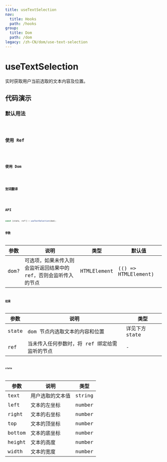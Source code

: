 ```yaml
---
title: useTextSelection
nav:
  title: Hooks
  path: /hooks
group:
  title: Dom
  path: /dom
legacy: /zh-CN/dom/use-text-selection
---
```


# useTextSelection

实时获取用户当前选取的文本内容及位置。

## 代码演示

### 默认用法

<code src="./demo/demo1.tsx" />

### 使用 Ref

<code src="./demo/demo4.tsx" />

### 使用 Dom

<code src="./demo/demo2.tsx" />

### 划词翻译

<code src="./demo/demo3.tsx" />


## API

``` typescript
const [state, ref?] = useTextSelection(dom);
```

### 参数

| 参数 | 说明 | 类型 | 默认值 |
|-----|-----|-----|-----|
| dom? | 可选项，如果未传入则会监听返回结果中的 ref，否则会监听传入的节点 | HTMLElement | (() => HTMLElement) | undefined | - |

### 结果


| 参数 | 说明 | 类型 |
|-----|-----|-----|
| state | dom 节点内选取文本的内容和位置 | 详见下方 state |
| ref | 当未传入任何参数时，将 ref 绑定给需监听的节点 | - |

#### state

| 参数 | 说明 | 类型 |
|-----|-----|-----|
| text | 用户选取的文本值 | string |
| left | 文本的左坐标 | number |
| right | 文本的右坐标 | number |
| top | 文本的顶坐标 | number |
| bottom | 文本的底坐标 | number |
| height | 文本的高度 | number |
| width | 文本的宽度 | number |
